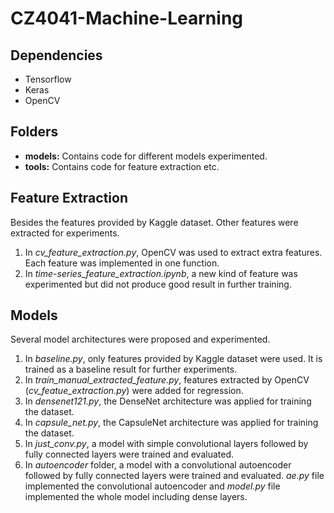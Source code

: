 # CZ4041-Machine-Learning

## Dependencies
* Tensorflow
* Keras
* OpenCV

## Folders
* **models:** Contains code for different models experimented.
* **tools:** Contains code for feature extraction etc.

## Feature Extraction
Besides the features provided by Kaggle dataset. Other features were extracted for experiments.
1. In *cv_feature_extraction.py*, OpenCV was used to extract extra features. Each feature was implemented in one function.
1. In *time-series_feature_extraction.ipynb*, a new kind of feature was experimented but did not produce good result in further training. 

## Models
Several model architectures were proposed and experimented.
1. In *baseline.py*, only features provided by Kaggle dataset were used. It is trained as a baseline result for further experiments.
1. In *train_manual_extracted_feature.py*, features extracted by OpenCV (*cv_featue_extraction.py*) were added for regression. 
1. In *densenet121.py*, the DenseNet architecture was applied for training the dataset.
1. In *capsule_net.py*, the CapsuleNet architecture was applied for training the dataset.
1. In *just_conv.py*, a model with simple convolutional layers followed by fully connected layers were trained and evaluated.
1. In *autoencoder* folder, a model with a convolutional autoencoder followed by fully connected layers were trained and evaluated. *ae.py* file implemented the convolutional autoencoder and *model.py* file implemented the whole model including dense layers.
